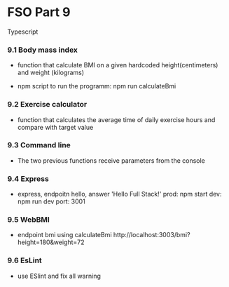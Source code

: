 # FSO Part 9

  Typescript 

### 9.1 Body mass index

  - function that calculate BMI on a given hardcoded height(centimeters) and weight (kilograms)

  - npm script to run the programm: npm run calculateBmi

### 9.2 Exercise calculator

  - function that calculates the average time of daily exercise hours and compare with target value

### 9.3 Command line

  - The two previous functions receive parameters from the console

### 9.4 Express

  - express, endpoitn hello, answer 'Hello Full Stack!'
    prod: npm start
    dev: npm run dev
    port: 3001

### 9.5 WebBMI

  - endpoint bmi using calculateBmi
    http://localhost:3003/bmi?height=180&weight=72

### 9.6 EsLint

  - use ESlint and fix all warning
